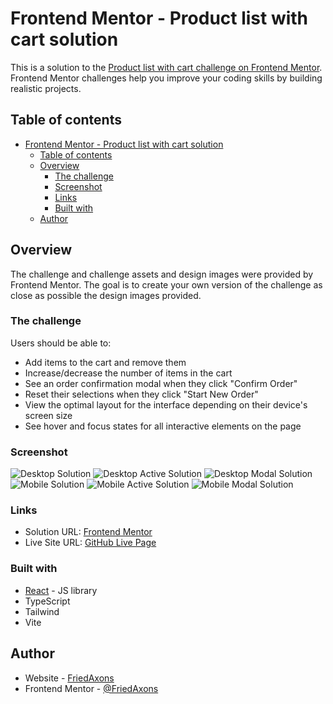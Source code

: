 # Frontend Mentor - Product list with cart solution

This is a solution to the [Product list with cart challenge on Frontend Mentor](https://www.frontendmentor.io/challenges/product-list-with-cart-5MmqLVAp_d). Frontend Mentor challenges help you improve your coding skills by building realistic projects.

## Table of contents

- [Frontend Mentor - Product list with cart solution](#frontend-mentor---product-list-with-cart-solution)
  - [Table of contents](#table-of-contents)
  - [Overview](#overview)
    - [The challenge](#the-challenge)
    - [Screenshot](#screenshot)
    - [Links](#links)
    - [Built with](#built-with)
  - [Author](#author)

## Overview

The challenge and challenge assets and design images were provided by Frontend Mentor. The goal is to create your own version of the challenge as close as possible the design images provided.

### The challenge

Users should be able to:

- Add items to the cart and remove them
- Increase/decrease the number of items in the cart
- See an order confirmation modal when they click "Confirm Order"
- Reset their selections when they click "Start New Order"
- View the optimal layout for the interface depending on their device's screen size
- See hover and focus states for all interactive elements on the page

### Screenshot

![Desktop Solution](src/assets/screenshots/desktop_solution.png)
![Desktop Active Solution](src/assets/screenshots/desktop_active_solution.png)
![Desktop Modal Solution](src/assets/screenshots/desktop_modal.png)
![Mobile Solution](src/assets/screenshots/mobile_solution.png)
![Mobile Active Solution](src/assets/screenshots/mobile_active_solution.png)
![Mobile Modal Solution](src/assets/screenshots/mobile_modal.png)

### Links

- Solution URL: [Frontend Mentor](https://your-solution-url.com)
- Live Site URL: [GitHub Live Page](https://your-live-site-url.com)

### Built with

- [React](https://reactjs.org/) - JS library
- TypeScript
- Tailwind
- Vite

## Author

- Website - [FriedAxons](https://github.com/FriedAxons)
- Frontend Mentor - [@FriedAxons](https://www.frontendmentor.io/profile/FriedAxons)
